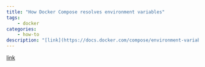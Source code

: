 ```yaml
---
title: "How Docker Compose resolves environment variables" 
tags: 
    - docker
categories:
    - how-to
description: "[link](https://docs.docker.com/compose/environment-variables/envvars-precedence/)"
---
```

[link](https://docs.docker.com/compose/environment-variables/envvars-precedence/)
